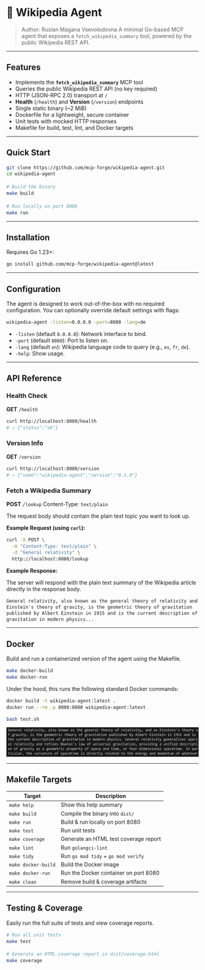 # 📖 Wikipedia Agent

> Author: Ruslan Magana Vsevolodovna
> A minimal Go-based MCP agent that exposes a `fetch_wikipedia_summary` tool, powered by the public Wikipedia REST API.

[](https://www.google.com/search?q=)
[](https://www.google.com/search?q=)

-----

## Features

  - Implements the **`fetch_wikipedia_summary`** MCP tool
  - Queries the public Wikipedia REST API (no key required)
  - HTTP (JSON-RPC 2.0) transport at `/`
  - **Health** (`/health`) and **Version** (`/version`) endpoints
  - Single static binary (\~2 MiB)
  - Dockerfile for a lightweight, secure container
  - Unit tests with mocked HTTP responses
  - Makefile for build, test, lint, and Docker targets

-----

## Quick Start

```bash
git clone https://github.com/mcp-forge/wikipedia-agent.git
cd wikipedia-agent

# Build the binary
make build

# Run locally on port 8080
make run
```

-----

## Installation

Requires Go 1.23+:

```bash
go install github.com/mcp-forge/wikipedia-agent@latest
```

-----

## Configuration

The agent is designed to work out-of-the-box with no required configuration. You can optionally override default settings with flags:

```bash
wikipedia-agent -listen=0.0.0.0 -port=8080 -lang=de
```

  - `-listen` (default `0.0.0.0`): Network interface to bind.
  - `-port` (default `8080`): Port to listen on.
  - `-lang` (default `en`): Wikipedia language code to query (e.g., `es`, `fr`, `de`).
  - `-help`: Show usage.

-----

## API Reference

### Health Check

**GET** `/health`

```bash
curl http://localhost:8080/health
# → {"status":"ok"}
```

### Version Info

**GET** `/version`

```bash
curl http://localhost:8080/version
# → {"name":"wikipedia-agent","version":"0.1.0"}
```

### Fetch a Wikipedia Summary

**POST** `/lookup`
Content-Type: `text/plain`

The request body should contain the plain text topic you want to look up.

**Example Request (using `curl`):**

```bash
curl -X POST \
  -H "Content-Type: text/plain" \
  -d "General relativity" \
  http://localhost:8080/lookup
```

**Example Response:**

The server will respond with the plain text summary of the Wikipedia article directly in the response body.

```text
General relativity, also known as the general theory of relativity and Einstein's theory of gravity, is the geometric theory of gravitation published by Albert Einstein in 1915 and is the current description of gravitation in modern physics...
```

-----

## Docker

Build and run a containerized version of the agent using the Makefile.

```bash
make docker-build
make docker-run
```

Under the hood, this runs the following standard Docker commands:

```bash
docker build -t wikipedia-agent:latest .
docker run --rm -p 8080:8080 wikipedia-agent:latest
```

```bash
bash test.sh
```
![test](img/image.png)

-----

## Makefile Targets

| Target              | Description                                   |
| ------------------- | --------------------------------------------- |
| `make help`         | Show this help summary                        |
| `make build`        | Compile the binary into `dist/`               |
| `make run`          | Build & run locally on port 8080              |
| `make test`         | Run unit tests                                |
| `make coverage`     | Generate an HTML test coverage report         |
| `make lint`         | Run `golangci-lint`                           |
| `make tidy`         | Run `go mod tidy` + `go mod verify`           |
| `make docker-build` | Build the Docker image                        |
| `make docker-run`   | Run the Docker container on port 8080         |
| `make clean`        | Remove build & coverage artifacts             |

-----

## Testing & Coverage

Easily run the full suite of tests and view coverage reports.

```bash
# Run all unit tests
make test

# Generate an HTML coverage report in dist/coverage.html
make coverage
```